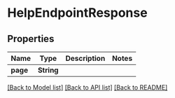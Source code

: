 # HelpEndpointResponse

## Properties

Name | Type | Description | Notes
------------ | ------------- | ------------- | -------------
**page** | **String** |  | 

[[Back to Model list]](../README.md#documentation-for-models) [[Back to API list]](../README.md#documentation-for-api-endpoints) [[Back to README]](../README.md)



